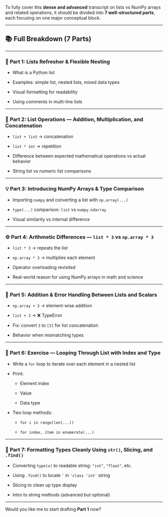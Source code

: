 To fully cover this **dense and advanced** transcript on lists vs NumPy arrays and related operations, it should be divided into **7 well-structured parts**, each focusing on one major conceptual block.

---

## 📚 Full Breakdown (7 Parts)

---

### 🧩 **Part 1: Lists Refresher & Flexible Nesting**

- What is a Python list
    
- Examples: simple list, nested lists, mixed data types
    
- Visual formatting for readability
    
- Using comments in multi-line lists
    

---

### 🔢 **Part 2: List Operations — Addition, Multiplication, and Concatenation**

- `list + list` → concatenation
    
- `list * int` → repetition
    
- Difference between expected mathematical operations vs actual behavior
    
- String list vs numeric list comparisons
    

---

### 💡 **Part 3: Introducing NumPy Arrays & Type Comparison**

- Importing `numpy` and converting a list with `np.array(...)`
    
- `type(...)` comparison: `list` vs `numpy.ndarray`
    
- Visual similarity vs internal difference
    

---

### ⚙️ **Part 4: Arithmetic Differences — `list * 3` vs `np.array * 3`**

- `list * 3` → repeats the list
    
- `np.array * 3` → multiplies each element
    
- Operator overloading revisited
    
- Real-world reason for using NumPy arrays in math and science
    

---

### 🔄 **Part 5: Addition & Error Handling Between Lists and Scalars**

- `np.array + 3` → element-wise addition
    
- `list + 3` → ❌ TypeError
    
- Fix: convert `3` to `[3]` for list concatenation
    
- Behavior when mismatching types
    

---

### 🔁 **Part 6: Exercise — Looping Through List with Index and Type**

- Write a `for` loop to iterate over each element in a nested list
    
- Print:
    
    - Element index
        
    - Value
        
    - Data type
        
- Two loop methods:
    
    - `for i in range(len(...))`
        
    - `for index, item in enumerate(...)`
        

---

### 🧠 **Part 7: Formatting Types Cleanly Using `str()`, Slicing, and `.find()`**

- Converting `type(x)` to readable string: `"int"`, `"float"`, etc.
    
- Using `.find()` to locate `'` in `'class 'int'` string
    
- Slicing to clean up type display
    
- Intro to string methods (advanced but optional)
    

---

Would you like me to start drafting **Part 1** now?